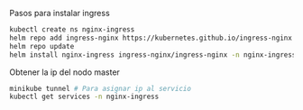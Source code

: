 Pasos para instalar ingress

```bash
kubectl create ns nginx-ingress
helm repo add ingress-nginx https://kubernetes.github.io/ingress-nginx 
helm repo update 
helm install nginx-ingress ingress-nginx/ingress-nginx -n nginx-ingress
```

Obtener la ip del nodo master
```bash
minikube tunnel # Para asignar ip al servicio
kubectl get services -n nginx-ingress
```
